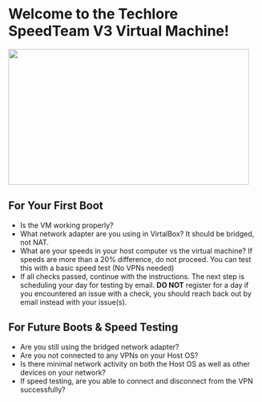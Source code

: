# Welcome to the Techlore SpeedTeam V3 Virtual Machine!
<img src="https://github.com/techlore-official/VPN-reviews/blob/master/speedteam/SpeedTeamv3.png" width="480" height="270">

## For Your First Boot
- Is the VM working properly?
- What network adapter are you using in VirtalBox? It should be bridged, not NAT.
- What are your speeds in your host computer vs the virtual machine? If speeds are more than a 20% difference, do not proceed. You can test this with a basic speed test (No VPNs needed)
- If all checks passed, continue with the instructions. The next step is scheduling your day for testing by email. **DO NOT** register for a day if you encountered an issue with a check, you should reach back out by email instead with your issue(s).

## For Future Boots & Speed Testing
- Are you still using the bridged network adapter?
- Are you not connected to any VPNs on your Host OS?
- Is there minimal network activity on both the Host OS as well as other devices on your network?
- If speed testing, are you able to connect and disconnect from the VPN successfully?
